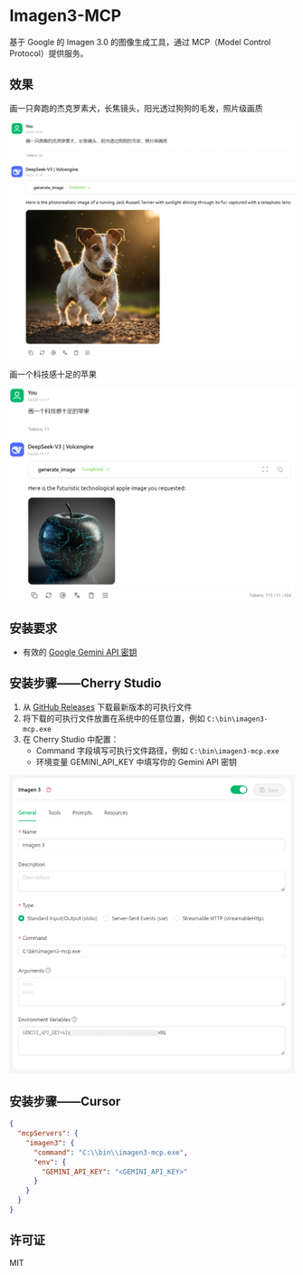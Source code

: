 # Imagen3-MCP

基于 Google 的 Imagen 3.0 的图像生成工具，通过 MCP（Model Control Protocol）提供服务。

## 效果

画一只奔跑的杰克罗素犬，长焦镜头，阳光透过狗狗的毛发，照片级画质

![奔跑的杰克罗素犬](./docs/Snipaste_2025-04-26_15-18-15.png)

画一个科技感十足的苹果

![科技感十足的苹果](./docs/Snipaste_2025-04-26_15-18-02.png)

## 安装要求

- 有效的 [Google Gemini API 密钥](https://aistudio.google.com/apikey)

## 安装步骤——Cherry Studio

1. 从 [GitHub Releases](https://github.com/hamflx/imagen3-mcp/releases) 下载最新版本的可执行文件
2. 将下载的可执行文件放置在系统中的任意位置，例如 `C:\bin\imagen3-mcp.exe`
3. 在 Cherry Studio 中配置：
   - Command 字段填写可执行文件路径，例如 `C:\bin\imagen3-mcp.exe`
   - 环境变量 GEMINI_API_KEY 中填写你的 Gemini API 密钥

![配置](./docs/config.png)

## 安装步骤——Cursor

```json
{
  "mcpServers": {
    "imagen3": {
      "command": "C:\\bin\\imagen3-mcp.exe",
      "env": {
        "GEMINI_API_KEY": "<GEMINI_API_KEY>"
      }
    }
  }
}
```

## 许可证

MIT
